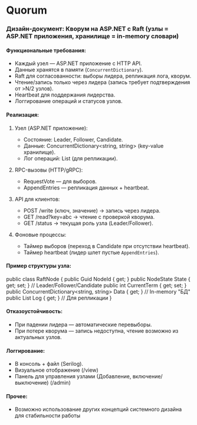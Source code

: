 # Quorum

### Дизайн-документ: Кворум на ASP.NET с Raft (узлы = ASP.NET приложения, хранилище = in-memory словари)  

#### Функциональные требования:  
- Каждый узел — ASP.NET приложение с HTTP API.  
- Данные хранятся в памяти (`ConcurrentDictionary`).  
- Raft для согласованности: выборы лидера, репликация лога, кворум.  
- Чтение/запись только через лидера (запись требует подтверждения от >N/2 узлов).  
- Heartbeat для поддержания лидерства.  
- Логгирование операций и статусов узлов.  

#### Реализация:  
1. Узел (ASP.NET приложение):  
   - Состояние: Leader, Follower, Candidate.  
   - Данные: ConcurrentDictionary<string, string> (key-value хранилище).  
   - Лог операций: List<LogEntry> (для репликации).  

2. RPC-вызовы (HTTP/gRPC):  
   - RequestVote — для выборов.  
   - AppendEntries — репликация данных + heartbeat.  

3. API для клиентов:  
   - POST /write (ключ, значение) → запись через лидера.  
   - GET /read?key=abc → чтение с проверкой кворума.  
   - GET /status → текущая роль узла (Leader/Follower).  

4. Фоновые процессы:  
   - Таймер выборов (переход в Candidate при отсутствии heartbeat).  
   - Таймер heartbeat (лидер шлет пустые `AppendEntries`).  

#### Пример структуры узла:  
public class RaftNode {
    public Guid NodeId { get; }
    public NodeState State { get; set; } // Leader/Follower/Candidate
    public int CurrentTerm { get; set; }
    public ConcurrentDictionary<string, string> Data { get; } // In-memory "БД"
    public List<LogEntry> Log { get; } // Для репликации
}
#### Отказоустойчивость:  
- При падении лидера — автоматические перевыборы.  
- При потере кворума — запись недоступна, чтение возможно из актуальных узлов.  

#### Логгирование:  
- В консоль + файл (Serilog).  
- Визуальное отображение (/view)
- Панель для управления узлами (Добавление, включение/выключение) (/admin)  

#### Прочее:
- Возможно использование других концепций системного дизайна для стабильности работы
